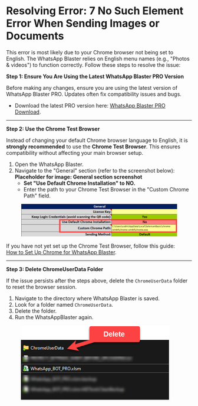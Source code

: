 # Resolving Error: 7 No Such Element Error When Sending Images or Documents

This error is most likely due to your Chrome browser not being set to English. The WhatsApp Blaster relies on English menu names (e.g., "Photos & videos") to function correctly. Follow these steps to resolve the issue:

**Step 1: Ensure You Are Using the Latest WhatsApp Blaster PRO Version**

Before making any changes, ensure you are using the latest version of WhatsApp Blaster PRO. Updates often fix compatibility issues and bugs.

* Download the latest PRO version here: [WhatsApp Blaster PRO Download](https://pythonandvba.com/whatsapp-pro-download).

***

**Step 2: Use the Chrome Test Browser**

Instead of changing your default Chrome browser language to English, it is **strongly recommended** to use the **Chrome Test Browser**. This ensures compatibility without affecting your main browser setup.

1. Open the WhatsApp Blaster.
2. Navigate to the "General" section (refer to the screenshot below):\
   **Placeholder for image: General section screenshot**
   * **Set "Use Default Chrome Installation" to NO.**
   * Enter the path to your Chrome Test Browser in the "Custom Chrome Path" field.

<figure><img src="../.gitbook/assets/image (1) (1).png" alt=""><figcaption></figcaption></figure>

If you have not yet set up the Chrome Test Browser, follow this guide:\
[How to Set Up Chrome for WhatsApp Blaster](https://docs.pythonandvba.com/whatsappblaster/guides/how-to-set-up-chrome-for-whatsappblaster).

***

**Step 3: Delete ChromeUserData Folder**

If the issue persists after the steps above, delete the `ChromeUserData` folder to reset the browser session.

1. Navigate to the directory where WhatsApp Blaster is saved.
2. Look for a folder named `ChromeUserData`.
3. Delete the folder.
4. Run the WhatsAppBlaster again.

<figure><img src="../.gitbook/assets/image (1) (1) (1).png" alt=""><figcaption></figcaption></figure>
